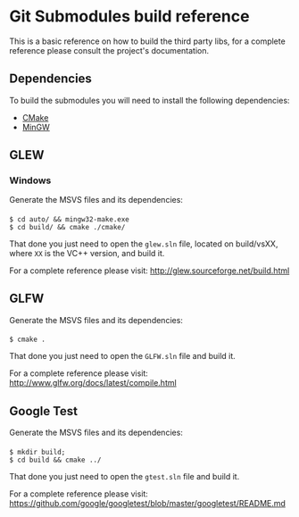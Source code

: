# Git Submodules build reference 

This is a basic reference on how to build the third party libs, for a complete reference please consult the project's documentation.

## Dependencies

To build the submodules you will need to install the following dependencies:

 - [CMake](https://cmake.org/)
 - [MinGW](http://www.mingw.org/)

## GLEW

### Windows ###
Generate the MSVS files and its dependencies:
#### 
	$ cd auto/ && mingw32-make.exe
	$ cd build/ && cmake ./cmake/
	
That done you just need to open the `glew.sln` file, located on build/vsXX, where `XX` is the VC++ version, and build it.

For a complete reference please visit: http://glew.sourceforge.net/build.html

  
## GLFW
Generate the MSVS files and its dependencies:
#### 
	$ cmake .
	
That done you just need to open the `GLFW.sln` file and build it.

For a complete reference please visit: http://www.glfw.org/docs/latest/compile.html

## Google Test
Generate the MSVS files and its dependencies:
#### 
	$ mkdir build;
	$ cd build && cmake ../
	
That done you just need to open the `gtest.sln` file and build it.

For a complete reference please visit: https://github.com/google/googletest/blob/master/googletest/README.md
